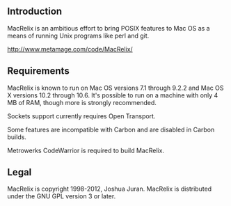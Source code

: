 Introduction
------------

MacRelix is an ambitious effort to bring POSIX features to Mac OS as a means of running Unix programs like perl and git.

<http://www.metamage.com/code/MacRelix/>

Requirements
------------

MacRelix is known to run on Mac OS versions 7.1 through 9.2.2 and Mac OS X versions 10.2 through 10.6.  It's possible to run on a machine with only 4 MB of RAM, though more is strongly recommended.

Sockets support currently requires Open Transport.

Some features are incompatible with Carbon and are disabled in Carbon builds.

Metrowerks CodeWarrior is required to build MacRelix.

Legal
-----

MacRelix is copyright 1998-2012, Joshua Juran.
MacRelix is distributed under the GNU GPL version 3 or later.
